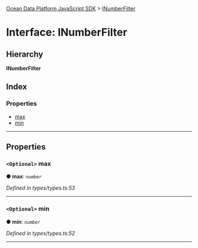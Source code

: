 [Ocean Data Platform JavaScript SDK](../README.md) > [INumberFilter](../interfaces/inumberfilter.md)

# Interface: INumberFilter

## Hierarchy

**INumberFilter**

## Index

### Properties

* [max](inumberfilter.md#max)
* [min](inumberfilter.md#min)

---

## Properties

<a id="max"></a>

### `<Optional>` max

**● max**: *`number`*

*Defined in types/types.ts:53*

___
<a id="min"></a>

### `<Optional>` min

**● min**: *`number`*

*Defined in types/types.ts:52*

___

